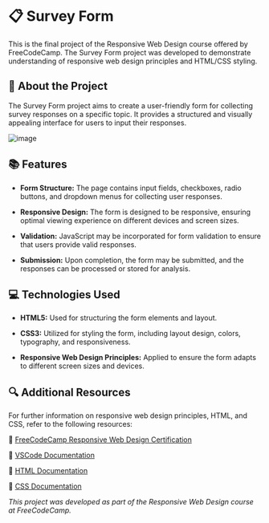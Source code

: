 # **📋 Survey Form**

This is the final project of the Responsive Web Design course offered by FreeCodeCamp. The Survey Form project was developed to demonstrate understanding of responsive web design principles and HTML/CSS styling.

## 📖 About the Project

The Survey Form project aims to create a user-friendly form for collecting survey responses on a specific topic. It provides a structured and visually appealing interface for users to input their responses.

![image](https://github.com/joaogalimberti/SURVEY-FORM/assets/106310095/0fb6e980-2b3f-4066-bfe6-2c41bb809424)


## 📚 Features

- **Form Structure:** The page contains input fields, checkboxes, radio buttons, and dropdown menus for collecting user responses.

- **Responsive Design:** The form is designed to be responsive, ensuring optimal viewing experience on different devices and screen sizes.

- **Validation:** JavaScript may be incorporated for form validation to ensure that users provide valid responses.

- **Submission:** Upon completion, the form may be submitted, and the responses can be processed or stored for analysis.

## 💻 Technologies Used

- **HTML5:** Used for structuring the form elements and layout.

- **CSS3:** Utilized for styling the form, including layout design, colors, typography, and responsiveness.

- **Responsive Web Design Principles:** Applied to ensure the form adapts to different screen sizes and devices.

## 🔍 Additional Resources

For further information on responsive web design principles, HTML, and CSS, refer to the following resources:

🔗 [FreeCodeCamp Responsive Web Design Certification](https://www.freecodecamp.org/learn/responsive-web-design/)

🔗 [VSCode Documentation](https://code.visualstudio.com/docs)

🔗 [HTML Documentation](https://developer.mozilla.org/en-US/docs/Web/HTML)
 
🔗 [CSS Documentation](https://developer.mozilla.org/en-US/docs/Web/CSS)

*This project was developed as part of the Responsive Web Design course at FreeCodeCamp.*
